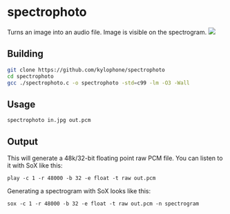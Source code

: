 # spectrophoto
Turns an image into an audio file. Image is visible on the spectrogram. 
<img src = "face.png"/>
## Building
```bash
git clone https://github.com/kylophone/spectrophoto
cd spectrophoto
gcc ./spectrophoto.c -o spectrophoto -std=c99 -lm -O3 -Wall
```
## Usage
```
spectrophoto in.jpg out.pcm
```
## Output
This will generate a 48k/32-bit floating point raw PCM file. You can listen to it with SoX like this:

`play -c 1 -r 48000 -b 32 -e float -t raw out.pcm`

Generating a spectrogram with SoX looks like this:

`sox -c 1 -r 48000 -b 32 -e float -t raw out.pcm -n spectrogram`

